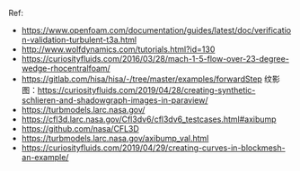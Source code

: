 Ref:
- https://www.openfoam.com/documentation/guides/latest/doc/verification-validation-turbulent-t3a.html
- http://www.wolfdynamics.com/tutorials.html?id=130
- https://curiosityfluids.com/2016/03/28/mach-1-5-flow-over-23-degree-wedge-rhocentralfoam/
- https://gitlab.com/hisa/hisa/-/tree/master/examples/forwardStep
纹影图：https://curiosityfluids.com/2019/04/28/creating-synthetic-schlieren-and-shadowgraph-images-in-paraview/
- https://turbmodels.larc.nasa.gov/
- https://cfl3d.larc.nasa.gov/Cfl3dv6/cfl3dv6_testcases.html#axibump
- https://github.com/nasa/CFL3D
- https://turbmodels.larc.nasa.gov/axibump_val.html
- https://curiosityfluids.com/2019/04/29/creating-curves-in-blockmesh-an-example/


